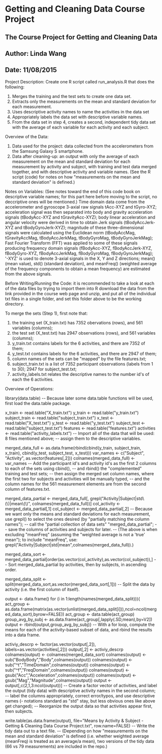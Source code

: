 # Getting and Cleaning Data Course Project
## The Course Project for Getting and Cleaning Data
## Author: Linda Wang
## Date: 11/08/2015

Project Description:
Create one R script called run_analysis.R that does the following:
1. Merges the training and the test sets to create one data set.
2. Extracts only the measurements on the mean and standard deviation for each measurement. 
3. Uses descriptive activity names to name the activities in the data set
4. Appropriately labels the data set with descriptive variable names. 
5. From the data set in step 4, creates a second, independent tidy data set with the average of each variable for each activity and each subject.

Overview of the Data:
1. Data used for the project: 
data collected from the accelerometers from the Samsung Galaxy S smartphone.
2. Data after cleaning-up: 
an output with only the average of each measurement on the mean and standard deviation for each measurement by activity and subject, 
with training and test data merged together, and with descriptive activity and variable names.
(See the R script (code) for notes on how "measurements on the mean and standard deviation" is defined.)

Notes on Variables:
(See notes toward the end of this code book on descriptive variable names; for this part here before moving to the script, no deccriptive ones will be mentioned.)
Time domain data come from the accelerometer and gyroscope 3-axial raw signals tAcc-XYZ and tGyro-XYZ;
acceleration signal was then separated into body and gravity acceleration signals (tBodyAcc-XYZ and tGravityAcc-XYZ);
body linear acceleration and angular velocity were derived in time to obtain Jerk signals (tBodyAccJerk-XYZ and tBodyGyroJerk-XYZ);
magnitude of these three-dimensional signals were calculated using the Euclidean norm (tBodyAccMag, tGravityAccMag, tBodyAccJerkMag, tBodyGyroMag, tBodyGyroJerkMag);
Fast Fourier Transform (FFT) was applied to some of these signals producing frequency domain signals (fBodyAcc-XYZ, fBodyAccJerk-XYZ, fBodyGyro-XYZ, fBodyAccJerkMag, fBodyGyroMag, fBodyGyroJerkMag);
'-XYZ' is used to denote 3-axial signals in the X, Y and Z directions; mean() (mean value), std() (standard deviation), and meanFreq() (weighted average of the frequency components to obtain a mean frequency) are estimated from the above signals.

Before Writing/Running the Code:
it is recommended to take a look at each of the data files by trying to import them into R
download the data from the link provided in the course web page and unzip, and
put all of the individual txt files in a single folder, and
set this folder above to be the working directory.

To merge the sets (Step 1), first note that:
1. the training set (X_train.txt) has 7352 obervations (rows), and 561 variables (columns);
2. the test set (X_test.txt) has 2947 observations (rows), and 561 variables (columns);
3. y_train.txt contains labels for the 6 activities, and there are 7352 of them;
4. y_test.txt contains labels for the 6 activities, and there are 2947 of them;
5. column names of the sets can be "mapped" by the file features.txt;
6. subject_train.txt is a list of 7352 participant observations (labels from 1 to 30); 2947 for subject_test.txt;
7. activity_labels.txt relates the descriptive names to the number id's of each the 6 activities. 

Overview of Operations:

library(data.table)
-- Because later some data.table functions will be used, first load the data.table package.

x_train <- read.table("X_train.txt")
y_train <- read.table("y_train.txt")
subject_train <- read.table("subject_train.txt")
x_test <- read.table("X_test.txt")
y_test <- read.table("y_test.txt")
subject_test <- read.table("subject_test.txt")
features <- read.table("features.txt")
activities <- read.table("activity_labels.txt")
-- Import all of the data that will be used: 8 files mentioned above; 
-- assign them to the descriptive variables.

merged_data_full <- as.data.frame(rbind(cbind(y_train, subject_train, x_train), cbind(y_test, subject_test, x_test)))
var_names <- c("Subject", "Activity", as.vector(features[,2]))
colnames(merged_data_full) <- var_names
-- Add the participant id's and activity id's as the first 2 columns to each of the sets using cbind(), 
-- and rbind() the "complemented" training and test sets; 
-- then assign the merged set column names, where the first two for subjects and activities will be manually typed, 
-- and the column names for the 561 measurement elements are from the second column of features.txt.

merged_data_partial <- merged_data_full[, grepl("Activity|Subject|std\\(\\)|mean\\(\\)", colnames(merged_data_full))]
col_activity <- merged_data_partial[,1]
col_subject <- merged_data_partial[,2]
-- Because we want only the means and standard deviations for each measurement, use grepl() to select the ones desired (by "partially matching the column names"); 
-- call the "partial collection of data sets" "merged_data_partial";
-- save the columns of activities and subjects for later.
-- (The above is when excluding "meanFreq" (assuming the "weighted average is not a 'true' mean"); to include "meanFreq", use: grepl("Activity|Subject|std|mean",colnames(merged_data_full)).)

merged_data_sort <- merged_data_partial[order(as.vector(col_activity),as.vector(col_subject)),]
-- Sort merged_data_partial by activities, then by subjects, in ascending order. 

merged_data_split <- split(merged_data_sort,as.vector(merged_data_sort[,1]))
-- Split the data by activity (i.e. the first column of itself).

output <- data.frame()
for (i in 1:length(names(merged_data_split))){
  act_group <- as.data.frame(matrix(as.vector(unlist(merged_data_split[i])),ncol=ncol(merged_data_sort),byrow=FALSE))
  act_group <- data.table(act_group)
  group_avg_by_subj <- as.data.frame(act_group[,lapply(.SD,mean),by=V2])
  output <- rbind(output,group_avg_by_subj)}
-- With a for loop, compute the means for each of the activity-based subset of data, and rbind the results into a data frame.

activiy_descrp <- factor(as.vector(output[,2]), labels=as.vector(activities[,2]))
output[,2] <- activiy_descrp
colnames(output) <- colnames(merged_data_sort)
colnames(output) <- sub("BodyBody","Body",colnames(output))
colnames(output) <- sub("^t","TimeDomain",colnames(output))
colnames(output) <- sub("^f","FreqDomain",colnames(output))
colnames(output) <- gsub("Acc","Acceleration",colnames(output))
colnames(output) <- gsub("Mag","Magnitude",colnames(output))
output <- output[,c(2,1,3:ncol(output))]
-- Create a factor vector of activities, and label the output (tidy data) with descriptive activity names in the second column;
-- label the columns appropriately, correct error/typos, and use descriptive names (- notations standard as "std" stay, but less obvious ones like above get changed);
-- Reorganize the output data so that activities appear first, then subjects.

write.table(as.data.frame(output), file="Means by Activity & Subject - Getting & Cleaning Data Course Project.txt", row.name=FALSE)
-- Write the tidy data out to a text file.
-- (Depending on how "measurements on the mean and standard deviation" is defined (i.e. whether weighted average (meanFreq) is treated as an average/a mean), two versions of the tidy data (66 vs 79 measurements) are included in the repo.)
